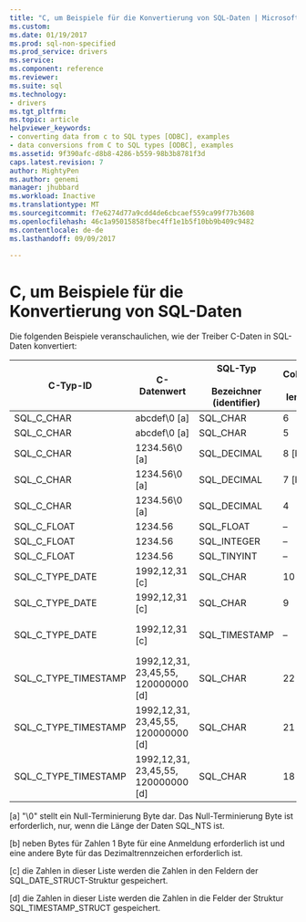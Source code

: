 ```yaml
---
title: "C, um Beispiele für die Konvertierung von SQL-Daten | Microsoft Docs"
ms.custom: 
ms.date: 01/19/2017
ms.prod: sql-non-specified
ms.prod_service: drivers
ms.service: 
ms.component: reference
ms.reviewer: 
ms.suite: sql
ms.technology:
- drivers
ms.tgt_pltfrm: 
ms.topic: article
helpviewer_keywords:
- converting data from c to SQL types [ODBC], examples
- data conversions from C to SQL types [ODBC], examples
ms.assetid: 9f390afc-d8b8-4286-b559-98b3b8781f3d
caps.latest.revision: 7
author: MightyPen
ms.author: genemi
manager: jhubbard
ms.workload: Inactive
ms.translationtype: MT
ms.sourcegitcommit: f7e6274d77a9cdd4de6cbcaef559ca99f77b3608
ms.openlocfilehash: 46c1a95015858fbec4ff1e1b5f10bb9b409c9482
ms.contentlocale: de-de
ms.lasthandoff: 09/09/2017

---
```

# <a name="c-to-sql-data-conversion-examples"></a>C, um Beispiele für die Konvertierung von SQL-Daten
Die folgenden Beispiele veranschaulichen, wie der Treiber C-Daten in SQL-Daten konvertiert:  
  
|C-Typ-ID|C-Datenwert|SQL-Typ<br /><br /> Bezeichner (identifier)|Column<br /><br /> length|SQL data<br /><br /> value|SQLSTATE|  
|-----------------------|------------------|-----------------------------|-----------------------|------------------------|--------------|  
|SQL_C_CHAR|abcdef\0 [a]|SQL_CHAR|6|abcdef|–|  
|SQL_C_CHAR|abcdef\0 [a]|SQL_CHAR|5|abcde|22001|  
|SQL_C_CHAR|1234.56\0 [a]|SQL_DECIMAL|8 [b]|1234.56|–|  
|SQL_C_CHAR|1234.56\0 [a]|SQL_DECIMAL|7 [b]|1234.5|22001|  
|SQL_C_CHAR|1234.56\0 [a]|SQL_DECIMAL|4|----|22003|  
|SQL_C_FLOAT|1234.56|SQL_FLOAT|–|1234.56|–|  
|SQL_C_FLOAT|1234.56|SQL_INTEGER|–|1234|22001|  
|SQL_C_FLOAT|1234.56|SQL_TINYINT|–|----|22003|  
|SQL_C_TYPE_DATE|1992,12,31 [c]|SQL_CHAR|10|1992-12-31|–|  
|SQL_C_TYPE_DATE|1992,12,31 [c]|SQL_CHAR|9|----|22003|  
|SQL_C_TYPE_DATE|1992,12,31 [c]|SQL_TIMESTAMP|–|1992-12-31 00:00:00.0|–|  
|SQL_C_TYPE_TIMESTAMP|1992,12,31, 23,45,55, 120000000 [d]|SQL_CHAR|22|1992-12-31 23:45:55.12|–|  
|SQL_C_TYPE_TIMESTAMP|1992,12,31, 23,45,55, 120000000 [d]|SQL_CHAR|21|1992-12-31 23:45:55.1|22001|  
|SQL_C_TYPE_TIMESTAMP|1992,12,31, 23,45,55, 120000000 [d]|SQL_CHAR|18|----|22003|  
  
 [a] "\0" stellt ein Null-Terminierung Byte dar. Das Null-Terminierung Byte ist erforderlich, nur, wenn die Länge der Daten SQL_NTS ist.  
  
 [b] neben Bytes für Zahlen 1 Byte für eine Anmeldung erforderlich ist und eine andere Byte für das Dezimaltrennzeichen erforderlich ist.  
  
 [c] die Zahlen in dieser Liste werden die Zahlen in den Feldern der SQL_DATE_STRUCT-Struktur gespeichert.  
  
 [d] die Zahlen in dieser Liste werden die Zahlen in die Felder der Struktur SQL_TIMESTAMP_STRUCT gespeichert.

